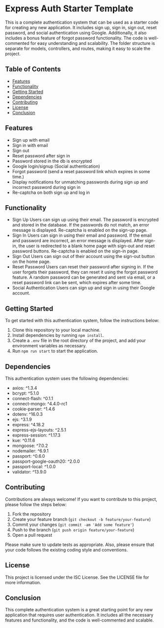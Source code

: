 # Express Auth Starter Template

This is a complete authentication system that can be used as a starter code for creating any new application. It includes sign up, sign in, sign out, reset password, and social authentication using Google. Additionally, it also includes a bonus feature of forgot password functionality.
The code is well-commented for easy understanding and scalability. The folder structure is separate for models, controllers, and routes, making it easy to scale the project.

## Table of Contents

-   [Features](#features)
-   [Functionality](#functionality)
-   [Getting Started](#getting-started)
-   [Dependencies](#dependencies)
-   [Contributing](#contributing)
-   [License](#license)
-   [Conclusion](#conclusion)

## Features

-   Sign up with email
-   Sign in with email
-   Sign out
-   Reset password after sign in
-   Password stored in the db is encrypted
-   Google login/signup (Social authentication)
-   Forgot password (send a reset password link which expires in some time.)
-   Display notifications for unmatching passwords during sign up and incorrect password during sign in
-   Re-captcha on both sign up and log in

## Functionality

-   Sign Up
    Users can sign up using their email. The password is encrypted and stored in the database. If the passwords do not match, an error message is displayed. Re-captcha is enabled on the sign-up page.
-   Sign In
    Users can sign in using their email and password. If the email and password are incorrect, an error message is displayed. After sign-in, the user is redirected to a blank home page with sign-out and reset password buttons. Re-captcha is enabled on the sign-in page.
-   Sign Out
    Users can sign out of their account using the sign-out button on the home page.
-   Reset Password
    Users can reset their password after signing in. If the user forgets their password, they can reset it using the forgot password feature. A random password can be generated and sent via email, or a reset password link can be sent, which expires after some time.
-   Social Authentication
    Users can sign up and sign in using their Google account.

## Getting Started

To get started with this authentication system, follow the instructions below:

1. Clone this repository to your local machine.
2. Install dependencies by running `npm install`.
3. Create a `.env` file in the root directory of the project, and add your environment variables as necessary.
4. Run `npm run start` to start the application.

## Dependencies

This authentication system uses the following dependencies:

-   axios: ^1.3.4
-   bcrypt: ^5.1.0
-   connect-flash: ^0.1.1
-   connect-mongo: ^4.4.0-rc1
-   cookie-parser: ^1.4.6
-   dotenv: ^16.0.3
-   ejs: ^3.1.9
-   express: ^4.18.2
-   express-ejs-layouts: ^2.5.1
-   express-session: ^1.17.3
-   kue: ^0.11.6
-   mongoose: ^7.0.2
-   nodemailer: ^6.9.1
-   passport: ^0.6.0
-   passport-google-oauth20: ^2.0.0
-   passport-local: ^1.0.0
-   validator: ^13.9.0

## Contributing

Contributions are always welcome! If you want to contribute to this project, please follow the steps below:

1. Fork the repository
2. Create your feature branch (`git checkout -b feature/your-feature`)
3. Commit your changes (`git commit -am 'Add some feature'`)
4. Push to the branch (`git push origin feature/your-feature`)
5. Open a pull request

Please make sure to update tests as appropriate. Also, please ensure that your code follows the existing coding style and conventions.

## License

This project is licensed under the ISC License. See the LICENSE file for more information.

## Conclusion

This complete authentication system is a great starting point for any new application that requires user authentication. It includes all the necessary features and functionality, and the code is well-commented and scalable.
